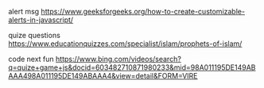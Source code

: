 alert msg 
https://www.geeksforgeeks.org/how-to-create-customizable-alerts-in-javascript/


quize questions
https://www.educationquizzes.com/specialist/islam/prophets-of-islam/

code next fun
https://www.bing.com/videos/search?q=quize+game+js&docid=603482710871980233&mid=98A011195DE149ABAAA498A011195DE149ABAAA4&view=detail&FORM=VIRE